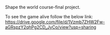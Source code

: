 Shape the world course-final project.

To see the game alive follow the below link:
https://drive.google.com/file/d/1Vzmb7ZHW2Fw-aGRspzY2qhPg2CD_JyCo/view?usp=sharing
